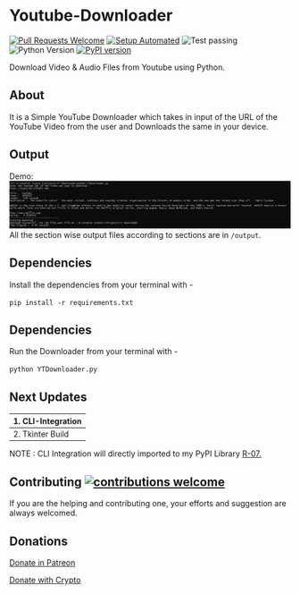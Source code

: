 # Youtube-Downloader

[![Pull Requests Welcome](https://img.shields.io/badge/PRs-welcome-brightgreen.svg?style=flat)](http://makeapullrequest.com)
[![Setup Automated](https://img.shields.io/badge/setup-automated-blue?logo=gitpod)](https://gitpod.io/from-referrer/)
![Test passing](https://img.shields.io/badge/Tests-passing-brightgreen.svg)
![Python Version](https://img.shields.io/badge/python-3.x-brightgreen.svg)
[![PyPI version](https://badge.fury.io/py/R07.svg)](https://badge.fury.io/py/R07)

Download Video &amp; Audio Files from Youtube using Python.

## About

It is a Simple YouTube Downloader which takes in input of the URL of the YouTube Video from the user and Downloads the same in your device.

## Output

Demo:
![](./outputs/Capture.PNG)
All the section wise output files according to sections are in `/output`.

## Dependencies 

Install the dependencies from your terminal with -

`pip install -r requirements.txt`

## Dependencies 

Run the Downloader from your terminal with -

`python YTDownloader.py`

## Next Updates 

| 1. CLI-Integration |
|--------------------|
| 2. Tkinter Build   |

NOTE : CLI Integration will directly imported to my PyPI Library [R-07.](https://pypi.org/project/R07)

## Contributing [![contributions welcome](https://img.shields.io/badge/contributions-welcome-brightgreen.svg?style=flat)](https://github.com/dwyl/esta/issues)

If you are the helping and contributing one, your efforts and suggestion are always welcomed.

## Donations

[Donate in Patreon](https://patreon.com/rahulbordoloi) <br>
<div>
  <a class="donate-with-crypto"
     href="https://commerce.coinbase.com/checkout/c2be6faa-ef33-40ea-9a18-6054fe6d75a0">
    Donate with Crypto
  </a>
</div>

